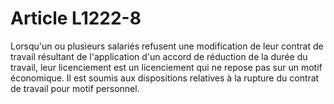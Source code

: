 # Article L1222-8

Lorsqu'un ou plusieurs salariés refusent une modification de leur contrat de travail résultant de l'application d'un accord de réduction de la durée du travail, leur licenciement est un licenciement qui ne repose pas sur un motif économique. Il est soumis aux dispositions relatives à la rupture du contrat de travail pour motif personnel.